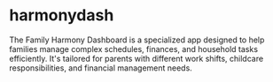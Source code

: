 # harmonydash
The Family Harmony Dashboard is a specialized app designed to help families manage complex schedules, finances, and household tasks efficiently. It's tailored for parents with different work shifts, childcare responsibilities, and financial management needs.
